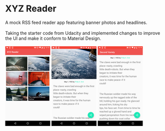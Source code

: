 # XYZ Reader

A mock RSS feed reader app featuring banner photos and headlines.</br></br>
Taking the starter code from Udacity and implemented changes to improve the UI and make it conform to Material Design.</br></br>
<img src="https://github.com/Shrreya/XYZ-Reader/blob/master/screenshots/1.png" width="144" height="256" />
<img src="https://github.com/Shrreya/XYZ-Reader/blob/master/screenshots/2.png" width="144" height="256" />
<img src="https://github.com/Shrreya/XYZ-Reader/blob/master/screenshots/3.png" width="144" height="256" />

